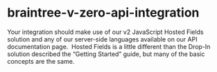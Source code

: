 # braintree-v-zero-api-integration
Your integration should make use of our v2 JavaScript Hosted Fields solution and any of our server-side languages available on our API documentation page.  Hosted Fields is a little different than the Drop-In solution described the “Getting Started” guide, but many of the basic concepts are the same.
